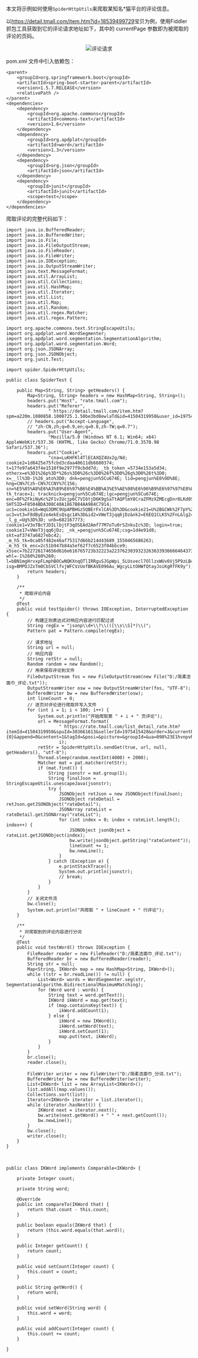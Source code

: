 本文将示例如何使用`SpiderHttpUtils`来爬取某知名*猫平台的评论信息。

以<https://detail.tmall.com/item.htm?id=18539499729>宝贝为例，使用Fiddler抓包工具获取到它的评论请求地址如下，其中的 currentPage 参数即为被爬取的评论的页码。
<div align=center>

![评论请求](./imgs/05.png "评论请求示意图")
<div align=left>


 pom.xml 文件中引入依赖包：

	<parent>
		<groupId>org.springframework.boot</groupId>
		<artifactId>spring-boot-starter-parent</artifactId>
		<version>1.5.7.RELEASE</version>
		<relativePath />
	</parent>
	<dependencies>
		<dependency>
			<groupId>org.apache.commons</groupId>
			<artifactId>commons-text</artifactId>
			<version>1.6</version>
		</dependency>
		<dependency>
			<groupId>org.apdplat</groupId>
			<artifactId>word</artifactId>
			<version>1.3</version>
		</dependency>
		<dependency>
			<groupId>org.json</groupId>
			<artifactId>json</artifactId>
		</dependency>
		<dependency>
			<groupId>junit</groupId>
			<artifactId>junit</artifactId>
			<scope>test</scope>
		</dependency>
	</dependencies>

爬取评论的完整代码如下：

	import java.io.BufferedReader;
	import java.io.BufferedWriter;
	import java.io.File;
	import java.io.FileOutputStream;
	import java.io.FileReader;
	import java.io.FileWriter;
	import java.io.IOException;
	import java.io.OutputStreamWriter;
	import java.text.MessageFormat;
	import java.util.ArrayList;
	import java.util.Collections;
	import java.util.HashMap;
	import java.util.Iterator;
	import java.util.List;
	import java.util.Map;
	import java.util.Random;
	import java.util.regex.Matcher;
	import java.util.regex.Pattern;
	 
	import org.apache.commons.text.StringEscapeUtils;
	import org.apdplat.word.WordSegmenter;
	import org.apdplat.word.segmentation.SegmentationAlgorithm;
	import org.apdplat.word.segmentation.Word;
	import org.json.JSONArray;
	import org.json.JSONObject;
	import org.junit.Test;
	 
	import spider.SpiderHttpUtils;
	 
	public class SpiderTest {
	 
		public Map<String, String> getHeaders() {
			Map<String, String> headers = new HashMap<String, String>();
			headers.put("Host", "rate.tmall.com");
			headers.put("Referer",
					" https://detail.tmall.com/item.htm?spm=a220m.1000858.1000725.1.50be3bd8ewlaTd&id=41504319950&user_id=1975415428&cat_id=2");
			// headers.put("Accept-Language",
			// "zh-CN,zh;q=0.9,en;q=0.8,zh-TW;q=0.7");
			headers.put("User-Agent",
					"Mozilla/5.0 (Windows NT 6.1; Win64; x64) AppleWebKit/537.36 (KHTML, like Gecko) Chrome/71.0.3578.98 Safari/537.36");
			headers.put("Cookie",
					"cna=LuKHFKl4TlECAXQZ4Ux2g/Nd; cookie2=1d8425e75fcbd3cdaa40611db6680374; t=17fe97a643f4e1510f9e2977f9cbdd7d; _tb_token_=5734e153a5d34; otherx=e%3D1%26p%3D*%26s%3D0%26c%3D0%26f%3D0%26g%3D0%26t%3D0; x=__ll%3D-1%26_ato%3D0; dnk=pengjun%5Cu674E; lid=pengjun%E6%9D%8E; hng=CN%7Czh-CN%7CCNY%7C156; sn=%E5%85%A8%E6%A3%89%E6%97%B6%E4%BB%A3%E5%AE%98%E6%96%B9%E6%97%97%E8%88%B0%E5%BA%97%3Azfx; tk_trace=1; tracknick=pengjun%5Cu674E;lgc=pengjun%5Cu674E; enc=0F%2FkiNyKc%2F1vIUcjp6C7VI6tjD6K9gSaTtAQPlmY8CraZFMzXZMEcgDnr0LKd0SvSeKPrUQAqqEU%2Bq0O3aXG4Q%3D%3D; SHTSID=F8504BDA308C40A1867B84AA984C7914; uc1=cookie16=WqG3DMC9UpAPBHGz5QBErFxlCA%3D%3D&cookie21=U%2BGCWk%2F7pY%2FF&cookie15=UtASsssmOIJ0bQ%3D%3D&existShop=false&pas=0&cookie14=UoTZ5OSpoR6Xcg%3D%3D&tag=8&lng=zh_CN; uc3=vt3=F8dByEze4ekEsQsgc1A%3D&id2=VWeT3jqq6jDz&nk2=E6EQ1CLKS%2FnL&lg2=VT5L2FSpMGV7TQ%3D%3D; _l_g_=Ug%3D%3D; unb=682167773; cookie1=V3oTBcYJDILlbjtF3qOSEAd2Amf77M7oTu0rSZnkuIc%3D; login=true; cookie17=VWeT3jqq6jDz; _nk_=pengjun%5Cu674E;csg=1d4e91d8; skt=af3747a6827ebc42; _m_h5_tk=0ca05f482e46af75317d66b214d43689_1550465686263; _m_h5_tk_enc=2c51b947b84a5ef62f7c6523f04bbce9; x5sec=7b22726174656d616e616765723b32223a223762303932326363393666646437303062663361636430393164343932353530434b4731714f4d46454a335338706254376175634a686f4c4e6a67794d5459334e7a637a4f7a453d227d; whl=-1%260%260%260; l=bBN1mgHrvxpFLmphBOCwNQKXnqQTlIRRguSJGpWpi_5LUsvecl7OllzxWUv6Vj5P9zLB42mIJ0JTgFyQ5Ppf.; isg=BMPDJZxTm0CbSVClfvjWFCVzUofBKAVE096Au_WgcyLLtOHWfQtayJoiKgRfFK9y");
			return headers;
		}
	 
		/**
		 * 爬取评论内容
		 */
		@Test
		public void testSpider() throws IOException, InterruptedException {
			// 构建正则表达式对响应内容进行匹配过滤
			String regEx = "jsonp\\d+\\?\\(([\\s\\S]*)\\)";
			Pattern pat = Pattern.compile(regEx);
	 
			// 请求地址
			String url = null;
			// 响应内容
			String retStr = null;
			Random random = new Random();
			// 用来保存评论到文件
			FileOutputStream fos = new FileOutputStream(new File("D:/简柔洁面巾_评论.txt"));
			OutputStreamWriter osw = new OutputStreamWriter(fos, "UTF-8");
			BufferedWriter bw = new BufferedWriter(osw);
			int lineCount = 0;
			// 逐页对评论进行爬取并写入文件
			for (int i = 1; i < 100; i++) {
				System.out.println("开始爬取第 " + i + " 页评论");
				url = MessageFormat.format(
						" https://rate.tmall.com/list_detail_rate.htm?itemId=41504319950&spuId=303661613&sellerId=1975415428&order=3&currentPage={0}&append=0&content=1&tagId=&posi=&picture=&groupId=&ua=098%23E1hvnpvRvphvUvCkvvvvvjiPRLspljEhn2qpsjthPmPyljDvRsLhtjrWPLsyAjn8RphvCvvvphmCvpvZ7Dl0eP5w7Di43kS5PbE4Bxi%2Fz1htvpvhvvCvpUwCvvpv9hCv2QhvCvvvMMGEvpCWvXfYMBlre8g7%2B3%2Bilj7Jyb8rwZDl%2BboJ%2BulABzcGeE9fV5EUAWAXeBOqb64B9Cka%2BfvsxI2heB6t%2BFBCAfyp%2Bu0OjomUy4oGULIKogyCvvOCvhE2zWoivpvUvvCC8Nrej68tvpvIvvCvpvvvvvvvvhOVvvvCw9vvB9OvvUHmvvCVC9vv9ogvvhOVvvmCb9hCvvOv9hCvvvvtvpvhvvCvp8wCvvpvvhHh9phv2HiwJSaQzHi475CnzT6Cvvyv9XRbIQvvD7w%3D&needFold=0&_ksTS=1550459693930_943&callback=jsonp944",
						i);
				retStr = SpiderHttpUtils.sendGet(true, url, null, getHeaders(), "utf-8");
				Thread.sleep(random.nextInt(4000) + 2000);
				Matcher mat = pat.matcher(retStr);
				if (mat.find()) {
					String jsonstr = mat.group(1);
					String finalJson = StringEscapeUtils.unescapeJava(jsonstr);
					try {
						JSONObject retJson = new JSONObject(finalJson);
						JSONObject rateDetail = retJson.getJSONObject("rateDetail");
						JSONArray rateList = rateDetail.getJSONArray("rateList");
						for (int index = 0; index < rateList.length(); index++) {
							JSONObject jsonObject = rateList.getJSONObject(index);
							bw.write(jsonObject.getString("rateContent"));
							lineCount += 1;
							bw.newLine();
						}
					} catch (Exception e) {
						e.printStackTrace();
						System.out.println(jsonstr);
						// break;
					}
				}
			}
			// 关闭文件流
			bw.close();
			System.out.println("共爬取 " + lineCount + " 行评论");
		}
	 
		/**
		 * 对爬取到的评论内容进行分词
		 */
		@Test
		public void testWord() throws IOException {
			FileReader reader = new FileReader("D:/简柔洁面巾_评论.txt");
			BufferedReader br = new BufferedReader(reader);
			String str = null;
			Map<String, IKWord> map = new HashMap<String, IKWord>();
			while ((str = br.readLine()) != null) {
				List<Word> words = WordSegmenter.seg(str, SegmentationAlgorithm.BidirectionalMaximumMatching);
				for (Word word : words) {
					String text = word.getText();
					IKWord ikWord = map.get(text);
					if (map.containsKey(text)) {
						ikWord.addCount(1);
					} else {
						ikWord = new IKWord();
						ikWord.setWord(text);
						ikWord.setCount(1);
						map.put(text, ikWord);
					}
				}
			}
			br.close();
			reader.close();
	 
			FileWriter writer = new FileWriter("D:/简柔洁面巾_分词.txt");
			BufferedWriter bw = new BufferedWriter(writer);
			List<IKWord> list = new ArrayList<IKWord>();
			list.addAll(map.values());
			Collections.sort(list);
			Iterator<IKWord> iterator = list.iterator();
			while (iterator.hasNext()) {
				IKWord next = iterator.next();
				bw.write(next.getWord() + " " + next.getCount());
				bw.newLine();
			}
			bw.close();
			writer.close();
		}
	}

<br/>

	public class IKWord implements Comparable<IKWord> {
	 
		private Integer count;
	 
		private String word;
	 
		@Override
		public int compareTo(IKWord that) {
			return that.count - this.count;
		}
	 
		public boolean equals(IKWord that) {
			return (this.word.equals(that.word));
		}
	 
		public Integer getCount() {
			return count;
		}
	 
		public void setCount(Integer count) {
			this.count = count;
		}
	 
		public String getWord() {
			return word;
		}
	 
		public void setWord(String word) {
			this.word = word;
		}
	 
		public void addCount(Integer count) {
			this.count += count;
		}
	 
	}
 